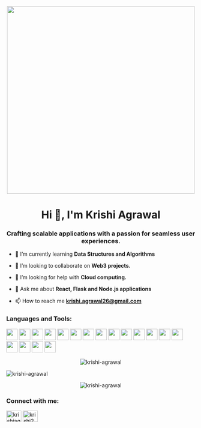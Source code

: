 <div  align="center">
  <img src="https://user-images.githubusercontent.com/74038190/212747903-e9bdf048-2dc8-41f9-b973-0e72ff07bfba.gif" width="500">  
</div>
<h1 align="center">Hi 👋, I'm Krishi Agrawal</h1>
<h3 align="center">Crafting scalable applications with a passion for seamless user experiences.</h3>


- 🌱 I’m currently learning **Data Structures and Algorithms**

- 👯 I’m looking to collaborate on **Web3 projects.**

- 🤝 I’m looking for help with **Cloud computing.**

- 💬 Ask me about **React, Flask and Node.js applications**

- 📫 How to reach me **krishi.agrawal26@gmail.com**




<h3 align="left">Languages and Tools:</h3>

<p align="left">
  <img src="https://img.shields.io/badge/-Python-3776AB?style=flat-square&logo=python&logoColor=white" height="30px">
  <img src="https://img.shields.io/badge/-Flask-000000?style=flat-square&logo=flask&logoColor=white" height="30px">
  <img src="https://img.shields.io/badge/-Pandas-150458?style=flat-square&logo=pandas&logoColor=white" height="30px">
  <img src="https://img.shields.io/badge/-JavaScript-F7DF1E?style=flat-square&logo=javascript&logoColor=black" height="30px">
  <img src="https://img.shields.io/badge/-HTML5-E34F26?style=flat-square&logo=html5&logoColor=white" height="30px">
  <img src="https://img.shields.io/badge/-CSS3-1572B6?style=flat-square&logo=css3&logoColor=white" height="30px">
  <img src="https://img.shields.io/badge/-MySQL-4479A1?style=flat-square&logo=mysql&logoColor=white" height="30px">
  <img src="https://img.shields.io/badge/-Git-F05032?style=flat-square&logo=git&logoColor=white" height="30px">
  <img src="https://img.shields.io/badge/-GitHub-181717?style=flat-square&logo=github&logoColor=white" height="30px">
  <img src="https://img.shields.io/badge/-Docker-2496ED?style=flat-square&logo=docker&logoColor=white" height="30px">
  <img src="https://img.shields.io/badge/-Solidity-363636?style=flat-square&logo=solidity&logoColor=white" height="30px">
  <img src="https://img.shields.io/badge/-Node.js-339933?style=flat-square&logo=node.js&logoColor=white" height="30px">
  <img src="https://img.shields.io/badge/-Express.js-000000?style=flat-square&logo=express&logoColor=white" height="30px">
  <img src="https://img.shields.io/badge/-MongoDB-47A248?style=flat-square&logo=mongodb&logoColor=white" height="30px">
  <img src="https://img.shields.io/badge/-Vercel-000000?style=flat-square&logo=vercel&logoColor=white" height="30px">
  <img src="https://img.shields.io/badge/-Hardhat-F3E333?style=flat-square&logo=hardhat&logoColor=white" height="30px">
  <img src="https://img.shields.io/badge/-Socket.IO-010101?style=flat-square&logo=socket.io&logoColor=white" height="30px">
  <img src="https://img.shields.io/badge/-Canva-00C4CC?style=flat-square&logo=canva&logoColor=white" height="30px">
</p>

<!--<h3 align="left">Languages and Tools:</h3>
<p align="left"> <a href="https://www.w3schools.com/cpp/" target="_blank" rel="noreferrer"> <img src="https://raw.githubusercontent.com/devicons/devicon/master/icons/cplusplus/cplusplus-original.svg" alt="cplusplus" width="40" height="40"/> </a> <a href="https://www.w3schools.com/css/" target="_blank" rel="noreferrer"> <img src="https://raw.githubusercontent.com/devicons/devicon/master/icons/css3/css3-original-wordmark.svg" alt="css3" width="40" height="40"/> </a> <a href="https://expressjs.com" target="_blank" rel="noreferrer"> <img src="https://raw.githubusercontent.com/devicons/devicon/master/icons/express/express-original-wordmark.svg" alt="express" width="40" height="40"/> </a> <a href="https://flask.palletsprojects.com/" target="_blank" rel="noreferrer"> <img src="https://www.vectorlogo.zone/logos/pocoo_flask/pocoo_flask-icon.svg" alt="flask" width="40" height="40"/> </a> <a href="https://git-scm.com/" target="_blank" rel="noreferrer"> <img src="https://www.vectorlogo.zone/logos/git-scm/git-scm-icon.svg" alt="git" width="40" height="40"/> </a> <a href="https://www.w3.org/html/" target="_blank" rel="noreferrer"> <img src="https://raw.githubusercontent.com/devicons/devicon/master/icons/html5/html5-original-wordmark.svg" alt="html5" width="40" height="40"/> </a> <a href="https://www.java.com" target="_blank" rel="noreferrer"> <img src="https://raw.githubusercontent.com/devicons/devicon/master/icons/java/java-original.svg" alt="java" width="40" height="40"/> </a> <a href="https://developer.mozilla.org/en-US/docs/Web/JavaScript" target="_blank" rel="noreferrer"> <img src="https://raw.githubusercontent.com/devicons/devicon/master/icons/javascript/javascript-original.svg" alt="javascript" width="40" height="40"/> </a> <a href="https://www.mongodb.com/" target="_blank" rel="noreferrer"> <img src="https://raw.githubusercontent.com/devicons/devicon/master/icons/mongodb/mongodb-original-wordmark.svg" alt="mongodb" width="40" height="40"/> </a> <a href="https://www.microsoft.com/en-us/sql-server" target="_blank" rel="noreferrer"> <img src="https://www.svgrepo.com/show/303229/microsoft-sql-server-logo.svg" alt="mssql" width="40" height="40"/> </a> <a href="https://www.mysql.com/" target="_blank" rel="noreferrer"> <img src="https://raw.githubusercontent.com/devicons/devicon/master/icons/mysql/mysql-original-wordmark.svg" alt="mysql" width="40" height="40"/> </a> <a href="https://nodejs.org" target="_blank" rel="noreferrer"> <img src="https://raw.githubusercontent.com/devicons/devicon/master/icons/nodejs/nodejs-original-wordmark.svg" alt="nodejs" width="40" height="40"/> </a> <a href="https://pandas.pydata.org/" target="_blank" rel="noreferrer"> <img src="https://raw.githubusercontent.com/devicons/devicon/2ae2a900d2f041da66e950e4d48052658d850630/icons/pandas/pandas-original.svg" alt="pandas" width="40" height="40"/> </a> <a href="https://postman.com" target="_blank" rel="noreferrer"> <img src="https://www.vectorlogo.zone/logos/getpostman/getpostman-icon.svg" alt="postman" width="40" height="40"/> </a> <a href="https://www.python.org" target="_blank" rel="noreferrer"> <img src="https://raw.githubusercontent.com/devicons/devicon/master/icons/python/python-original.svg" alt="python" width="40" height="40"/> </a> <a href="https://reactjs.org/" target="_blank" rel="noreferrer"> <img src="https://raw.githubusercontent.com/devicons/devicon/master/icons/react/react-original-wordmark.svg" alt="react" width="40" height="40"/> </a> <a href="https://sass-lang.com" target="_blank" rel="noreferrer"> <img src="https://raw.githubusercontent.com/devicons/devicon/master/icons/sass/sass-original.svg" alt="sass" width="40" height="40"/> </a> <a href="https://tailwindcss.com/" target="_blank" rel="noreferrer"> <img src="https://www.vectorlogo.zone/logos/tailwindcss/tailwindcss-icon.svg" alt="tailwind" width="40" height="40"/> </a> </p> -->

<div align="center">
<p><img  src="https://github-readme-streak-stats.herokuapp.com/?user=krishi-agrawal&" alt="krishi-agrawal" /></p>
</div>
<div align="center">
  <p>&nbsp;<img align="left" src="https://github-readme-stats.vercel.app/api?username=krishi-agrawal&show_icons=true&locale=en" alt="krishi-agrawal" /></p>
  <p><img align="center" src="https://github-readme-stats.vercel.app/api/top-langs?username=krishi-agrawal&show_icons=true&locale=en&layout=compact" alt="krishi-agrawal" /></p>
</div>


<h3 align="left">Connect with me:</h3>
<p align="left">
<a href="https://linkedin.com/in/krishiagrawal" target="blank"><img align="center" src="https://raw.githubusercontent.com/rahuldkjain/github-profile-readme-generator/master/src/images/icons/Social/linked-in-alt.svg" alt="krishiagrawal" height="30" width="40" /></a>
<a href="https://www.leetcode.com/krishi26" target="blank"><img align="center" src="https://raw.githubusercontent.com/rahuldkjain/github-profile-readme-generator/master/src/images/icons/Social/leet-code.svg" alt="krishi26" height="30" width="40" /></a>
</p>



<!-- <h1>Hi there 👋 I am Krishi</h1>
<h3>I am a Web Developer...</h3>
<ul>
  <li>🔭 I’m currently working on Web3 projects.</li>
  <li>⚡ Ask me about: Node.js and Flask applications. </li>
  <li>📫 How to reach me: krishi.agrawal26@gmail.com</li>


</ul>




### 📊 GitHub Stats
[![GitHub Streak](https://streak-stats.demolab.com?user=krishi-agrawal&theme=radical&hide_border=true&date_format=M%20j%5B%2C%20Y%5D)](https://git.io/streak-stats)

![Krishi's GitHub Stats](https://github-readme-stats.vercel.app/api?username=krishi-agrawal&show_icons=true&theme=radical)

![Top Langs](https://github-readme-stats.vercel.app/api/top-langs/?username=krishi-agrawal&layout=compact&theme=radical)

### 📫 How to reach me

<p align="left">
  <a href="https://www.linkedin.com/in/krishiagrawal/">
    <img src="https://img.shields.io/badge/-LinkedIn-0077B5?style=flat-square&logo=linkedin&logoColor=white" height="30px">
  </a>
  <a href="https://leetcode.com/u/krishi26/" target="_blank">
    <img src="https://img.shields.io/badge/-LeetCode-FFA116?style=flat-square&logo=leetcode&logoColor=black" height="30px">
  </a>
  <a href="mailto:krishi.agrawal26@gmail.com">
    <img src="https://img.shields.io/badge/-Email-D14836?style=flat-square&logo=gmail&logoColor=white" height="30px">
  </a>
</p


-->

